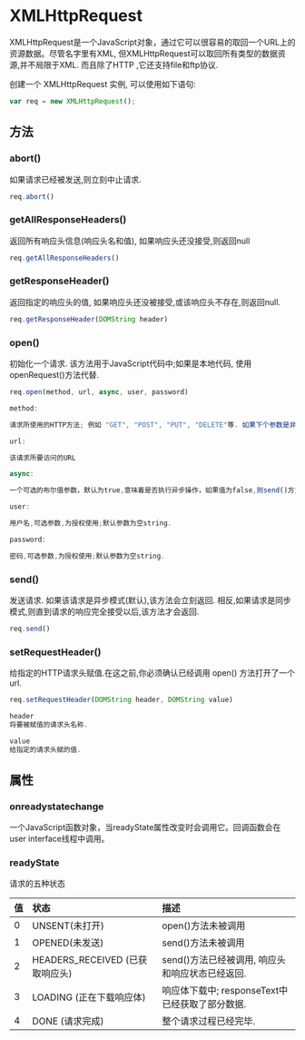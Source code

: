 # XMLHttpRequest

XMLHttpRequest是一个JavaScript对象，通过它可以很容易的取回一个URL上的资源数据。尽管名字里有XML, 但XMLHttpRequest可以取回所有类型的数据资源,并不局限于XML. 而且除了HTTP ,它还支持file和ftp协议.

创建一个 XMLHttpRequest 实例, 可以使用如下语句:

```JavaScript
var req = new XMLHttpRequest();
```

## 方法

### abort()

如果请求已经被发送,则立刻中止请求.

```JavaScript
req.abort()
```

### getAllResponseHeaders()

返回所有响应头信息(响应头名和值), 如果响应头还没接受,则返回null

```JavaScript
req.getAllResponseHeaders()
```

### getResponseHeader()

返回指定的响应头的值, 如果响应头还没被接受,或该响应头不存在,则返回null.

```JavaScript
req.getResponseHeader(DOMString header)
```

### open()

初始化一个请求. 该方法用于JavaScript代码中;如果是本地代码, 使用openRequest()方法代替.

```JavaScript
req.open(method, url, async, user, password)

method:

请求所使用的HTTP方法; 例如 "GET", "POST", "PUT", "DELETE"等. 如果下个参数是非HTTP(S)的URL,则忽略该参数.

url:

该请求所要访问的URL

async:

一个可选的布尔值参数，默认为true,意味着是否执行异步操作，如果值为false,则send()方法不会返回任何东西，直到接受到了服务器的返回数据。如果为值为true，一个对开发者透明的通知会发送到相关的事件监听者。这个值必须是true,如果multipart 属性是true，否则将会出现一个意外。

user:

用户名,可选参数,为授权使用;默认参数为空string.

password:

密码,可选参数,为授权使用;默认参数为空string.

```

### send()

发送请求. 如果该请求是异步模式(默认),该方法会立刻返回. 相反,如果请求是同步模式,则直到请求的响应完全接受以后,该方法才会返回.

```JavaScript
req.send()
```

### setRequestHeader()

给指定的HTTP请求头赋值.在这之前,你必须确认已经调用 open() 方法打开了一个url.

```JavaScript
req.setRequestHeader(DOMString header, DOMString value)

header
将要被赋值的请求头名称.

value
给指定的请求头赋的值.
```

## 属性

### onreadystatechange

一个JavaScript函数对象，当readyState属性改变时会调用它。回调函数会在user interface线程中调用。

### readyState

请求的五种状态

| 值 | 状态     | 描述         |
| :--| :------- |:----------- |
| 0  | UNSENT(未打开) |open()方法未被调用 |
| 1 |  OPENED(未发送) | send()方法未被调用 |
|2 | HEADERS_RECEIVED (已获取响应头) | send()方法已经被调用, 响应头和响应状态已经返回.|
| 3       | LOADING (正在下载响应体)	|响应体下载中; responseText中已经获取了部分数据.|
| 4 | DONE (请求完成) |整个请求过程已经完毕.|
